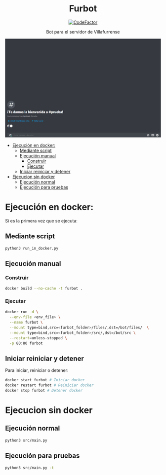 <h1 align="center">Furbot</h1>

<div align="center"><a href="https://www.codefactor.io/repository/github/tekofx/furbot"><img src="https://www.codefactor.io/repository/github/tekofx/furbot/badge" alt="CodeFactor" /></a></div>

<p align="center">Bot para el servidor de Villafurrense</p>

![Demo](assets/demo.gif)

- [Ejecución en docker:](#ejecución-en-docker)
  - [Mediante script](#mediante-script)
  - [Ejecución manual](#ejecución-manual)
    - [Construir](#construir)
    - [Ejecutar](#ejecutar)
  - [Iniciar reiniciar y detener](#iniciar-reiniciar-y-detener)
- [Ejecucion sin docker](#ejecucion-sin-docker)
  - [Ejecución normal](#ejecución-normal)
  - [Ejecución para pruebas](#ejecución-para-pruebas)

# Ejecución en docker:

Si es la primera vez que se ejecuta:

## Mediante script

```sh
python3 run_in_docker.py
```

## Ejecución manual

### Construir

```sh
docker build --no-cache -t furbot .
```

### Ejecutar

```sh
docker run -d \
  --env-file <env_file> \
  --name furbot \
  --mount type=bind,src=<furbot_folder>/files/,dst=/bot/files/  \
  --mount type=bind,src=<furbot_folder>/src/,dst=/bot/src \
  --restart=unless-stopped \
  -p 80:80 furbot
```

## Iniciar reiniciar y detener

Para iniciar, reiniciar o detener:

```sh
docker start furbot # Iniciar docker
docker restart furbot # Reiniciar docker
docker stop furbot # Detener docker
```

# Ejecucion sin docker

## Ejecución normal

```sh
python3 src/main.py
```

## Ejecución para pruebas

```sh
python3 src/main.py -t
```
